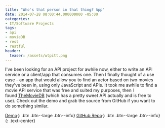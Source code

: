 ```yaml
---
title: "Who's that person in that thing? App"
date: 2014-07-28 08:00:44.000000000 -05:00
categories:
- IT/Software Projects
tags:
- api
- movieDB
- rest
- restful
header:
  teaser: /assets/wtpitt.png
---
```

<p>I've been looking for an API project for awhile now, either to write an API service or a client/app that consumes one. Then I finally thought of a use case - an app that would allow you to find an actor based on two movies they've been in, using only JavaScript and APIs. It took me awhile to find a movie API service that was free and suited my purposes, then I found <a href="http://themoviedb.org" target="_blank">TheMovieDB</a> (which has a pretty sweet API actually and is free to use). Check out the demo and grab the source from GitHub if you want to do something similar.</p>

[Demo](https://alexdglover.github.io/whosthatpersoninthatthing/){: .btn .btn--large .btn--info}
[GitHub Repo](https://github.com/alexdglover/whosthatpersoninthatthing){: .btn .btn--large .btn--info}
{: .text-center}

